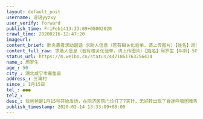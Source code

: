 ```yaml
---
layout: default_post
username: 瑶瑶yyzxy
user_verify: forward
publish_time: FriFeb1413:33:09+08002020
crawl_time: 20200216-12:47:20
imageurl: 
content_brief: 肺炎患者求助超话 求助人信息（若有相关化验单，请上传图片）【姓名】周罗生【年龄】50【所在城市】湖北咸宁市嘉鱼县【所在小区、社区】三湾村【患病时间】1月15日【联系方式】●●●【其他紧急联系人】【病情描述】 我爸爸是1月15号开始发烧，在同济医院门诊打了7天针，无好转出现了 ...全文
content_full_raw: 求助人信息（若有相关化验单，请上传图片）【姓名】周罗生【年龄】50【所在城市】湖北咸宁市嘉鱼县【所在小区、社区】三湾村【患病时间】1月15日【联系方式】●●●【其他紧急联系人】【病情描述】我爸爸是1月15号开始发烧，在同济医院门诊打了7天针，无好转出现了昏迷呼吸困难等症状，终于23号住进江夏区人民医院重症监护室，治疗了19天，于2月11号出院，今天出院第四天爸爸又开始发烧39度，畏寒，呼吸严重困难，被送进嘉鱼县中医院治疗，我爸爸身体本来就差，耳聋人士，也无法跟人交流。我妈康复已经第十天了，我妈妈现在唯一心愿就是能够用自己有抗体的血浆救我爸爸（都是o型血），但是目前这个技术只有武汉金银潭医院江夏人民医院等几个医院才可以救治…，打江夏人民医院复诊，被告知不是一个区不能够转过来，即使是献血浆也不行，求求大家帮帮我，怎么样才能让我妈妈的血浆试着救救我爸爸🙏🙏@中国青年网@中国日报@中国政府网@政务新媒体学院@解放日报@北京头条@北京头条@中国日报@央视新闻@中国政府网@中国新闻网@紫光阁@共青团中央@光明日报@国务院公报@人民日报@人民日报评论@人民网@央视新闻@老陶在路上@糖呗张丁文
status_url: https://m.weibo.cn/status/4471861763256434
name_: 周罗生
age_: 50
city_: 湖北咸宁市嘉鱼县
address_: 三湾村
since_: 1月15日
tel_: ●●●
tel2_: 
desc_: 我爸爸是1月15号开始发烧，在同济医院门诊打了7天针，无好转出现了昏迷呼吸困难等症状，终于23号住进江夏区人民医院重症监护室，治疗了19天，于2月11号出院，今天出院第四天爸爸又开始发烧39度，畏寒，呼吸严重困难，被送进嘉鱼县中医院治疗，我爸爸身体本来就差，耳聋人士，也无法跟人交流。我妈康复已经第十天了，我妈妈现在唯一心愿就是能够用自己有抗体的血浆救我爸爸（都是o型血），但是目前这个技术只有武汉金银潭医院江夏人民医院等几个医院才可以救治…，打江夏人民医院复诊，被告知不是一个区不能够转过来，即使是献血浆也不行，求求大家帮帮我，怎么样才能让我妈妈的血浆试着救救我爸爸🙏🙏@中国青年网@中国日报@中国政府网@政务新媒体学院@解放日报@北京头条@北京头条@中国日报@央视新闻@中国政府网@中国新闻网@紫光阁@共青团中央@光明日报@国务院公报@人民日报@人民日报评论@人民网@央视新闻@老陶在路上@糖呗张丁文
publish_timestamp: 2020-02-14 13:33:09+08:00
---
```

